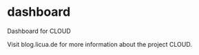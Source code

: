 # dashboard
Dashboard for CLOUD

Visit blog.licua.de for more information about the project CLOUD. 

